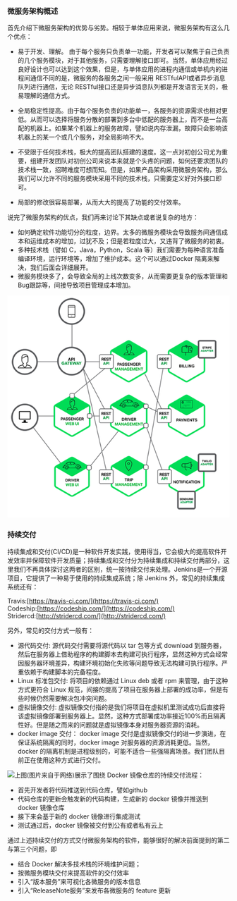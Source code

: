 ### 微服务架构概述

首先介绍下微服务架构的优势与劣势。相较于单体应用来说，微服务架构有这么几个优点：

* 易于开发、理解。 由于每个服务只负责单一功能，开发者可以聚焦于自己负责的几个服务模块，对于其他服务，只需要理解接口即可。当然，单体应用经过良好设计也可以达到这个效果，但是，与单体应用的进程内通信或单机内的进程间通信不同的是，微服务的各服务之间一般采用 RESTfulAPI或者异步消息队列进行通信，无论 RESTful接口还是异步消息队列都是开发语言无关的，极易理解的通信方式。

* 全局稳定性提高。由于每个服务负责的功能单一，各服务的资源需求也相对更低。从而可以选择将服务分散的部署到多台中低配的服务器上，而不是一台高配的机器上。如果某个机器上的服务故障，譬如说内存泄漏，故障只会影响该机器上的某一个或几个服务，对全局影响不大。

* 不受限于任何技术栈，极大的提高团队搭建的速度。这一点对初创公司尤为重要，组建开发团队对初创公司来说本来就是个头疼的问题，如何还要求团队的技术栈一致，招聘难度可想而知。但是，如果产品架构采用微服务架构，那么我们可以允许不同的服务模块采用不同的技术栈，只需要定义好对外接口即可。

* 局部的修改很容易部署，从而大大的提高了功能的交付效率。

说完了微服务架构的优点，我们再来讨论下其缺点或者说复杂的地方：

* 如何确定软件功能切分的粒度，边界。太多的微服务模块会导致服务间通信成本和运维成本的增加，过犹不及；但是若粒度过大，又违背了微服务的初衷。
* 多种技术栈（譬如 C，Java，Python，Scala 等）我们需要为每种语言准备编译环境，运行环境等，增加了维护成本。这个可以通过Docker 隔离来解决，我们后面会详细展开。
* 微服务模块多了，会导致全局的上线次数变多，从而需要更复杂的版本管理和 Bug跟踪等，间接导致项目管理成本增加。

![](/assets/1.png)

### 持续交付

持续集成和交付\(CI/CD\)是一种软件开发实践，使用得当，它会极大的提高软件开发效率并保障软件开发质量；持续集成和交付分为持续集成和持续交付两部分，这里我们不再具体探讨这两者的区别，统一按持续交付来处理。Jenkins是一个开源项目，它提供了一种易于使用的持续集成系统；除 Jenkins 外，常见的持续集成系统还有：

Travis:[https://travis-ci.com/](https://travis-ci.com/)  
Codeship:[https://codeship.com/](https://codeship.com/)  
Stridercd:[http://stridercd.com/](http://stridercd.com/)

另外，常见的交付方式一般有：

* 源代码交付: 源代码交付需要将源代码以 tar 包等方式 download 到服务器，然后在服务器上借助程序的构建脚本去构建可执行程序，显然这种方式会经常因服务器环境差异，构建环境初始化失败等问题导致无法构建可执行程序。严重依赖于构建脚本的完备程度。
* Linux 标准包交付: 将项目的依赖通过 Linux deb 或者 rpm 来管理，由于这种方式更符合 Linux 规范，间接的提高了项目在服务器上部署的成功率，但是有些时候仍然需要解决包冲突问题。
* 虚拟镜像交付: 虚拟镜像交付指的是我们将项目在虚拟机里测试成功后直接将该虚拟镜像部署到服务器上。显然，这种方式部署成功率接近100%而且隔离性好。但是随之而来的问题就是虚拟镜像本身对服务器资源的消耗。
* docker image 交付： docker image 交付是虚拟镜像交付的进一步演进，在保证系统隔离的同时，docker image 对服务器的资源消耗更低。当然，docker 的隔离机制是进程级别的，可能不适合一些强隔离场景。我们团队目前正在使用这种方式进行交付。

![](http://blog.shurenyun.com/content/images/2016/05/2.png)上图\(图片来自于网络\)展示了围绕 Docker 镜像仓库的持续交付流程：

* 首先开发者将代码推送到代码仓库，譬如github
* 代码仓库的更新会触发新的代码构建，生成新的 docker 镜像并推送到 docker 镜像仓库
* 接下来会基于新的 docker 镜像进行集成测试
* 测试通过后，docker 镜像被交付到公有或者私有云上

通过上述持续交付的方式交付微服务架构的软件，能够很好的解决前面提到的第二与第三个问题，即

* 结合 Docker 解决多技术栈的环境维护问题；
* 按微服务模块交付来提高软件的交付效率
* 引入“版本服务”来可视化各微服务的版本信息
* 引入“ReleaseNote服务”来发布各微服务的 feature 更新




